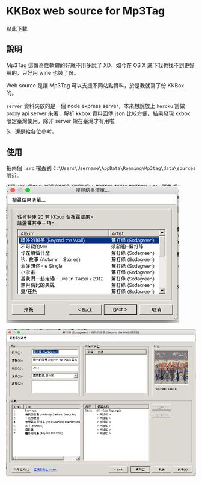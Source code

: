 # KKBox web source for Mp3Tag

[點此下載](https://github.com/Yukaii/KKBox-web-source/releases/download/v1.0.0/kkbox_mp3tag_web_source.zip)

## 說明

Mp3Tag 這傳奇性軟體的好就不用多說了 XD，如今在 OS X 底下我也找不到更好用的，只好用 wine 也裝了份。

Web source 是讓 Mp3Tag 可以支援不同站點資料，於是我就寫了份 KKBox 的。

`server` 資料夾放的是一個 node express server，本來想說放上 `heroku` 當做 proxy  api server 來著，解析 kkbox 資料回傳 json 比較方便，結果發現 kkbox 限定臺灣使用，除非 server 架在臺灣才有用啦 $$$$$，還是給各位參考。

## 使用

把兩個 `.src` 檔丟到 `C:\Users\Username\AppData\Roaming\Mp3tag\data\sources` 附近。

![搜尋專輯](doc/1.png)

![歌曲列表](doc/2.png)

